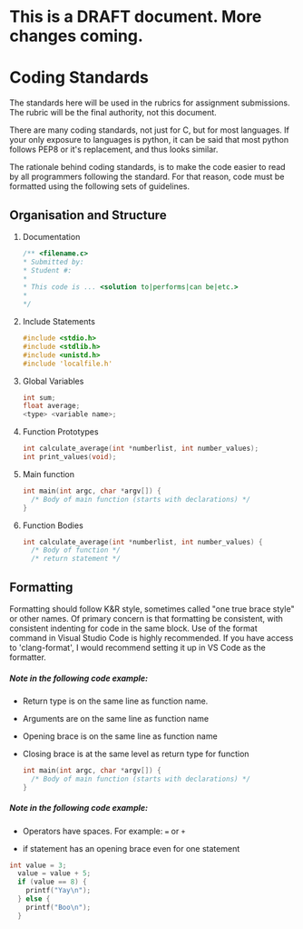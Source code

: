 # This is a DRAFT document.  More changes coming.

# Coding Standards

The standards here will be used in the rubrics for assignment submissions.  The rubric will be the final authority, not this document.

There are many coding standards, not just for C, but for most languages.  If your only exposure to languages is python, it can be said that most python follows PEP8 or it's replacement, and thus looks similar.

The rationale behind coding standards, is to make the code easier to read by all programmers following the standard.  For that reason, code must be formatted using the following sets of guidelines.

## Organisation and Structure

1. Documentation
   
   ```c
   /** <filename.c>
   * Submitted by:
   * Student #:
   *
   * This code is ... <solution to|performs|can be|etc.>
   *
   */
   ```

2. Include Statements
   
   ```c
   #include <stdio.h>
   #include <stdlib.h>
   #include <unistd.h>
   #include 'localfile.h'
   ```

3. Global Variables
   
   ```c
   int sum;
   float average;
   <type> <variable name>;
   ```

4. Function Prototypes
   
   ```c
   int calculate_average(int *numberlist, int number_values);
   int print_values(void);
   ```

5. Main function
   
   ```c
   int main(int argc, char *argv[]) {
     /* Body of main function (starts with declarations) */
   }
   ```

6. Function Bodies
   
   ```c
   int calculate_average(int *numberlist, int number_values) {
     /* Body of function */
     /* return statement */
   ```

## Formatting

Formatting should follow K&R style, sometimes called "one true brace style" or other names.  Of primary concern is that formatting be consistent, with consistent indenting for code in the same block.  Use of the format command in Visual Studio Code is highly recommended.  If you have access to 'clang-format', I would recommend setting it up in VS Code as the formatter.

##### Note in the following code example:

- Return type is on the same line as function name.

- Arguments are on the same line as function name

- Opening brace is on the same line as function name

- Closing brace is at the same level as return type for function
  
  ```c
  int main(int argc, char *argv[]) {
    /* Body of main function (starts with declarations) */
  }
  ```

##### Note in the following code example:

- Operators have spaces. For example:  ` = ` or ` + `

- if statement has an opening brace even for one statement

```c
int value = 3;
  value = value + 5;
  if (value == 8) {
    printf("Yay\n");
  } else {
    printf("Boo\n");
  }
```
